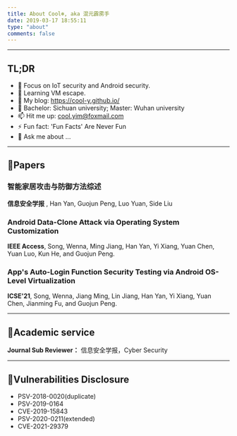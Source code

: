 ```yaml
---
title: About Cool❄️, aka 混元霹雳手
date: 2019-03-17 18:55:11
type: "about"
comments: false
---
```


------
## TL;DR
- 🔭 Focus on IoT security and Android security.
- 🌱 Learning VM escape.
- 📝 My blog: https://cool-y.github.io/
- 🏫 Bachelor: Sichuan university; Master: Wuhan university
- 📫 Hit me up: cool.yim@foxmail.com
- ⚡ Fun fact: 'Fun Facts' Are Never Fun
- 💬 Ask me about ...

------
## 🙊Papers
### **智能家居攻击与防御方法综述**
**信息安全学报**  , Han Yan, Guojun Peng, Luo Yuan, Side Liu

### **Android Data-Clone Attack via Operating System Customization**
**IEEE Access**, Song, Wenna, Ming Jiang, Han Yan, Yi Xiang, Yuan Chen, Yuan Luo, Kun He, and Guojun Peng.

### **App's Auto-Login Function Security Testing via Android OS-Level Virtualization**
**ICSE'21**, Song, Wenna, Jiang Ming, Lin Jiang, Han Yan, Yi Xiang, Yuan Chen, Jianming Fu, and Guojun Peng.

-------
## 🙈Academic service
**Journal Sub Reviewer：** 信息安全学报，Cyber Security

-------
## 🐒Vulnerabilities Disclosure
- PSV-2018-0020(duplicate)
- PSV-2019-0164
- CVE-2019-15843
- PSV-2020-0211(extended)
- CVE-2021-29379
